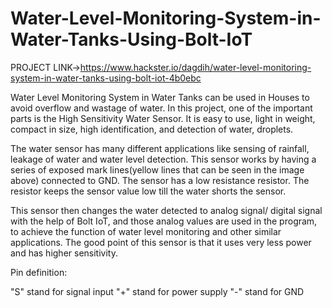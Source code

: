 # Water-Level-Monitoring-System-in-Water-Tanks-Using-Bolt-IoT

PROJECT LINK->https://www.hackster.io/dagdih/water-level-monitoring-system-in-water-tanks-using-bolt-iot-4b0ebc

Water Level Monitoring System in Water Tanks can be used in Houses to avoid overflow and wastage of water. In this project, one of the important parts is the High Sensitivity Water Sensor. It is easy to use, light in weight, compact in size, high identification, and detection of water, droplets.

The water sensor has many different applications like sensing of rainfall, leakage of water and water level detection. This sensor works by having a series of exposed mark lines(yellow lines that can be seen in the image above) connected to GND. The sensor has a low resistance resistor. The resistor keeps the sensor value low till the water shorts the sensor.

This sensor then changes the water detected to analog signal/ digital signal with the help of Bolt IoT, and those analog values are used in the program, to achieve the function of water level monitoring and other similar applications. The good point of this sensor is that it uses very less power and has higher sensitivity.


Pin definition:

"S" stand for signal input
"+" stand for power supply
"-" stand for GND

